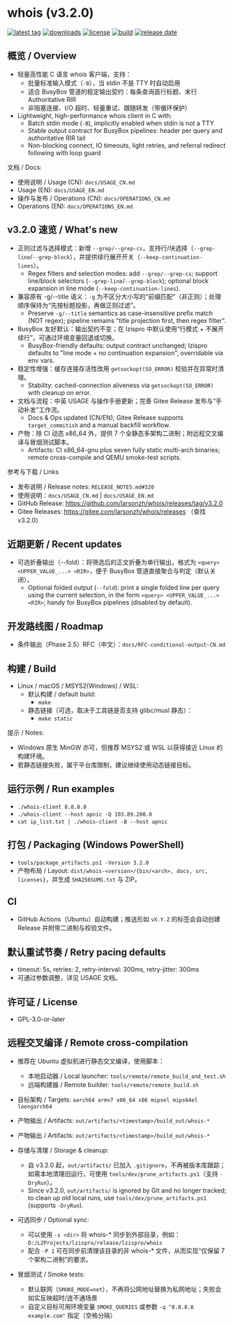 # whois (v3.2.0)

[![latest tag](https://img.shields.io/github/v/release/larsonzh/whois?display_name=tag&sort=semver)](https://github.com/larsonzh/whois/releases)
[![downloads](https://img.shields.io/github/downloads/larsonzh/whois/total)](https://github.com/larsonzh/whois/releases)
[![license](https://img.shields.io/github/license/larsonzh/whois)](LICENSE)
[![build](https://github.com/larsonzh/whois/actions/workflows/build.yml/badge.svg?branch=master)](https://github.com/larsonzh/whois/actions/workflows/build.yml)
[![release date](https://img.shields.io/github/release-date/larsonzh/whois)](https://github.com/larsonzh/whois/releases)

## 概览 / Overview

- 轻量高性能 C 语言 whois 客户端，支持：
	- 批量标准输入模式（`-B`），当 stdin 不是 TTY 时自动启用
	- 适合 BusyBox 管道的稳定输出契约：每条查询首行标题、末行 Authoritative RIR
	- 非阻塞连接、I/O 超时、轻量重试、跟随转发（带循环保护）
- Lightweight, high-performance whois client in C with:
	- Batch stdin mode (`-B`), implicitly enabled when stdin is not a TTY
	- Stable output contract for BusyBox pipelines: header per query and authoritative RIR tail
	- Non-blocking connect, IO timeouts, light retries, and referral redirect following with loop guard

文档 / Docs:
- 使用说明 / Usage (CN): `docs/USAGE_CN.md`
- Usage (EN): `docs/USAGE_EN.md`
- 操作与发布 / Operations (CN): `docs/OPERATIONS_CN.md`
- Operations (EN): `docs/OPERATIONS_EN.md`

## v3.2.0 速览 / What's new

- 正则过滤与选择模式：新增 `--grep/--grep-cs`，支持行/块选择（`--grep-line`/`--grep-block`），并提供续行展开开关（`--keep-continuation-lines`）。
	- Regex filters and selection modes: add `--grep/--grep-cs`; support line/block selectors (`--grep-line`/`--grep-block`); optional block expansion in line mode (`--keep-continuation-lines`).
- 兼容原有 -g/--title 语义：`-g` 为不区分大小写的“前缀匹配”（非正则）；处理顺序保持为“先按标题投影，再做正则过滤”。
	- Preserve `-g/--title` semantics as case-insensitive prefix match (NOT regex); pipeline remains "title projection first, then regex filter".
- BusyBox 友好默认：输出契约不变；在 lzispro 中默认使用“行模式 + 不展开续行”，可通过环境变量回退或切换。
	- BusyBox-friendly defaults: output contract unchanged; lzispro defaults to "line mode + no continuation expansion", overridable via env vars.
- 稳定性增强：缓存连接存活性改用 `getsockopt(SO_ERROR)` 校验并在异常时清理。
	- Stability: cached-connection aliveness via `getsockopt(SO_ERROR)` with cleanup on error.
- 文档与流程：中英 USAGE 与操作手册更新；完善 Gitee Release 发布与“手动补发”工作流。
	- Docs & Ops updated (CN/EN); Gitee Release supports `target_commitish` and a manual backfill workflow.
- 产物：除 CI 动态 x86_64 外，提供 7 个全静态多架构二进制；附远程交叉编译与冒烟测试脚本。
	- Artifacts: CI x86_64-gnu plus seven fully static multi-arch binaries; remote cross-compile and QEMU smoke-test scripts.

参考与下载 / Links
- 发布说明 / Release notes: `RELEASE_NOTES.md#320`
- 使用说明：`docs/USAGE_CN.md` | `docs/USAGE_EN.md`
- GitHub Release: https://github.com/larsonzh/whois/releases/tag/v3.2.0
- Gitee Releases: https://gitee.com/larsonzh/whois/releases （查找 v3.2.0）

## 近期更新 / Recent updates

- 可选折叠输出（--fold）：将筛选后的正文折叠为单行输出，格式为 `<query> <UPPER_VALUE_...> <RIR>`，便于 BusyBox 管道直接聚合与判定（默认关闭）。
	- Optional folded output (`--fold`): print a single folded line per query using the current selection, in the form `<query> <UPPER_VALUE_...> <RIR>`; handy for BusyBox pipelines (disabled by default).

## 开发路线图 / Roadmap

- 条件输出（Phase 2.5）RFC（中文）：`docs/RFC-conditional-output-CN.md`

## 构建 / Build

- Linux / macOS / MSYS2(Windows) / WSL:
	- 默认构建 / default build:
		- `make`
	- 静态链接（可选，取决于工具链是否支持 glibc/musl 静态）：
		- `make static`

提示 / Notes:
- Windows 原生 MinGW 亦可，但推荐 MSYS2 或 WSL 以获得接近 Linux 的构建环境。
- 若静态链接失败，属于平台库限制，建议继续使用动态链接目标。

## 运行示例 / Run examples

- `./whois-client 8.8.8.8`
- `./whois-client --host apnic -Q 103.89.208.0`
- `cat ip_list.txt | ./whois-client -B --host apnic`

## 打包 / Packaging (Windows PowerShell)

- `tools/package_artifacts.ps1 -Version 3.2.0`
- 产物布局 / Layout: `dist/whois-<version>/{bin/<arch>, docs, src, licenses}`，并生成 `SHA256SUMS.txt` 与 ZIP。

## CI

- GitHub Actions（Ubuntu）自动构建；推送形如 `vX.Y.Z` 的标签会自动创建 Release 并附带二进制与校验文件。

## 默认重试节奏 / Retry pacing defaults

- timeout: 5s, retries: 2, retry-interval: 300ms, retry-jitter: 300ms
- 可通过参数调整，详见 USAGE 文档。

## 许可证 / License

- GPL-3.0-or-later

## 远程交叉编译 / Remote cross-compilation

- 推荐在 Ubuntu 虚拟机进行静态交叉编译，使用脚本：
	- 本地启动器 / Local launcher: `tools/remote/remote_build_and_test.sh`
	- 远端构建器 / Remote builder: `tools/remote/remote_build.sh`
- 目标架构 / Targets: `aarch64 armv7 x86_64 x86 mipsel mips64el loongarch64`
- 产物输出 / Artifacts: `out/artifacts/<timestamp>/build_out/whois-*`
 - 产物输出 / Artifacts: `out/artifacts/<timestamp>/build_out/whois-*`
 - 存储与清理 / Storage & cleanup:
	 - 自 v3.2.0 起，`out/artifacts/` 已加入 `.gitignore`，不再被版本库跟踪；如需本地清理旧运行，可使用 `tools/dev/prune_artifacts.ps1`（支持 `-DryRun`）。
	 - Since v3.2.0, `out/artifacts/` is ignored by Git and no longer tracked; to clean up old local runs, use `tools/dev/prune_artifacts.ps1` (supports `-DryRun`).
- 可选同步 / Optional sync:
	- 可以使用 `-s <dir>` 将 whois-* 同步到外部目录，例如：`D:/LZProjects/lzispro/release/lzispro/whois`
	- 配合 `-P 1` 可在同步前清理该目录的非 whois-* 文件，从而实现“仅保留 7 个架构二进制”的要求。

- 冒烟测试 / Smoke tests:
	- 默认联网（`SMOKE_MODE=net`），不再将公网地址替换为私网地址；失败会如实反映超时/连不通场景
	- 自定义目标可用环境变量 `SMOKE_QUERIES` 或参数 `-q "8.8.8.8 example.com"` 指定（空格分隔）
